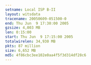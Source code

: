 ```yaml
---
setname: Local ISP B-II
layout: witsdata
tracename: 20050609-051500-0
end: Thu Jun  9 17:30:00 2005
gzsize: 4,003 MB
len: 0:15:00
start: Thu Jun  9 17:15:00 2005
totalwirelen: 34,930 MB
pkts: 87 million
size: 6,652 MB
md5: 4f86cbc3ee102e0aa4f5f3d314df28c6
---
```

